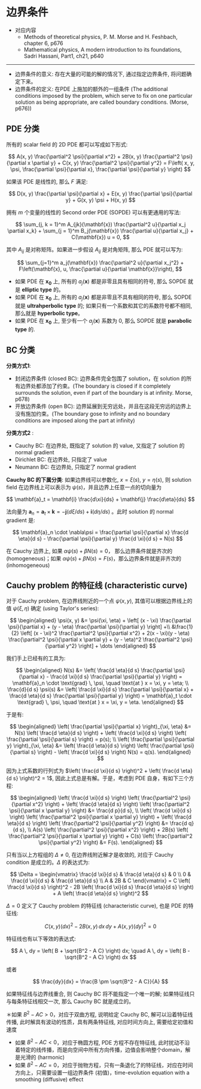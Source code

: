 # 边界条件

* 对应内容
	* Methods of theoretical physics, P. M. Morse and H. Feshbach, chapter 6, p676
	* Mathematical physics, A modern introduction to its foundations, Sadri Hassani, Part1, ch21, p640

___

* 边界条件的意义: 存在大量的可能的解的情况下, 通过指定边界条件, 将问题确定下来。
* 边界条件的定义: 在PDE 上施加的额外的一组条件 (The additional conditions imposed by the problem, which serve to fix on one particular solution as being appropriate, are called boundary conditions. (Morse, p676))


## PDE 分类

所有的 scalar field 的 2D PDE 都可以写成如下形式: 

$$
A(x, y) \frac{\partial^2 \psi}{\partial x^2} + 2B(x, y) \frac{\partial^2 \psi}{\partial x \partial y} + C(x, y) \frac{\partial^2 \psi}{\partial y^2} = F\left( x, y, \psi, \frac{\partial \psi}{\partial x}, \frac{\partial \psi}{\partial y} \right)
$$

如果该 PDE 是线性的, 那么 $F$ 满足:

$$
D(x, y) \frac{\partial \psi}{\partial x} + E(x, y) \frac{\partial \psi}{\partial y} + G(x, y) \psi + H(x, y)
$$

拥有 $m$ 个变量的线性的 Second order PDE (SOPDE) 可以有更通用的写法:

$$
\sum_{j, k = 1}^m A_{jk}(\mathbf{x}) \frac{\partial^2 u}{\partial x_j \partial x_k} + \sum_{j = 1}^m B_j(\mathbf{x}) \frac{\partial u}{\partial x_j} + C(\mathbf{x}) u = 0,
$$

其中 $A_{ij}$ 是对称矩阵。如果进一步假设 $A_{ij}$ 是对角矩阵, 那么 PDE 就可以写为:


$$ \sum_{j=1}^m a_j(\mathbf{x}) \frac{\partial^2 u}{\partial x_j^2} + F\left(\mathbf{x}, u, \frac{\partial u}{\partial \mathbf{x}}\right), $$

* 如果 PDE 在 $\mathbf{x_0}$ 上, 所有的 $a_j(\mathbf{x})$ 都是非零且具有相同的符号, 那么 SOPDE 就是 **elliptic type** 的。
* 如果 PDE 在 $\mathbf{x_0}$ 上, 所有的 $a_j(\mathbf{x})$ 都是非零且不具有相同的符号, 那么 SOPDE 就是 **ultrahperbolic type** 的; 如果只有一个系数和其它的系数符号都不相同, 那么就是 **hyperbolic type**。
*  如果 PDE 在 $\mathbf{x_0}$ 上, 至少有一个 $a_j(\mathbf{x})$ 系数为 0, 那么 SOPDE 就是 **parabolic type** 的.

## BC 分类

**分类方式1**: 

* 封闭边界条件 (closed BC): 边界条件完全包围了 solution，在 solution 的所有边界处都添加了约束。(The boundary is closed if it completely surrounds the solution, even if part of the boundary is at infinity. Morse, p678)
* 开放边界条件 (open BC): 边界延展到无穷远处，并且在这段无穷远的边界上没有施加约束。(The boundary gose to infinity and no boundary conditions are imposed along the part at infinity)

**分类方式2** :
* Cauchy BC: 在边界处, 既指定了 solution 的 value, 又指定了 solution 的 normal gradient
* Dirichlet BC: 在边界处, 只指定了 value
* Neumann BC: 在边界处, 只指定了 normal gradient

**Cauchy BC 的下属分类**:
如果边界线可以参数化, $x=\xi(s)$, $y=\eta(s)$, 则 solution field 在边界线上可以表示为 $\psi(s)$，并且边界上任意一点的切向量为

$$
\mathbf{a}_t = \mathbf{i} \frac{d\xi}{ds} + \mathbf{j} \frac{d\eta}{ds} 
$$

法向量为 $\mathbf{a}_n = \mathbf{a}_t \times \mathbf{k} = -\mathbf{j} (d\xi/ds)+\mathbf{i} (d\eta/ds)$ 。此时 solution 的 normal gradient 是:

$$
\mathbf{a}_n \cdot \nabla\psi = \frac{\partial \psi}{\partial x} \frac{d \eta}{d s} - \frac{\partial \psi}{\partial y} \frac{d \xi}{d s} = N(s)
$$ 

在 Cauchy 边界上, 如果 $\alpha \psi(s) + \beta N(s) = 0$， 那么边界条件就是齐次的 (homogeneous)；如果 $\alpha \psi(s) + \beta N(s) = F(s)$，那么边界条件就是非齐次的 (inhomogeneous)


## Cauchy problem 的特征线 (characteristic curve)

对于 Cauchy problem, 在边界线附近的一个点 $\psi(x,y)$, 其值可以根据边界线上的值 $\psi(\xi, \eta)$ 确定 (using Taylor's series):

$$
\begin{aligned}
\psi(x, y) &= \psi(\xi, \eta) + \left[ (x - \xi) \frac{\partial \psi}{\partial x} + (y - \eta) \frac{\partial \psi}{\partial y} \right] +\\
 &\frac{1}{2} \left[ (x - \xi)^2 \frac{\partial^2 \psi}{\partial x^2} + 2(x - \xi)(y - \eta) \frac{\partial^2 \psi}{\partial x \partial y} + (y - \eta)^2 \frac{\partial^2 \psi}{\partial y^2} \right] + \dots
\end{aligned}
$$

我们手上已经有的工具为:

$$ 
\begin{aligned}
 N(s) &= \left( \frac{d \eta}{d s} \frac{\partial \psi}{\partial x} - \frac{d \xi}{d s} \frac{\partial \psi}{\partial y} \right) = \mathbf{a}_n \cdot \text{grad} \, \psi, \quad \text{at } x = \xi, y = \eta; 
\\ \frac{d}{d s} \psi(s) &= \left( \frac{d \xi}{d s} \frac{\partial \psi}{\partial x} + \frac{d \eta}{d s} \frac{\partial \psi}{\partial y} \right) = \mathbf{a}_t \cdot \text{grad} \, \psi, \quad \text{at } x = \xi, y = \eta. 
\end{aligned} 
$$

于是有:

$$ 
\begin{aligned} \left( \frac{\partial \psi}{\partial x} \right)_{\xi, \eta} &= N(s) \left( \frac{d \eta}{d s} \right) + \left( \frac{d \xi}{d s} \right) \left( \frac{\partial \psi}{\partial s} \right) = p(s); \\ \left( \frac{\partial \psi}{\partial y} \right)_{\xi, \eta} &= \left( \frac{d \eta}{d s} \right) \left( \frac{\partial \psi}{\partial s} \right) - \left( \frac{d \xi}{d s} \right) N(s) = q(s). \end{aligned} 
$$


因为上式系数的行列式为 $\left( \frac{d \xi}{d s} \right)^2 + \left( \frac{d \eta}{d s} \right)^2 = 1$, 因此上式总是有解。于是，考虑到 PDE 自身，有如下三个方程:

$$
\begin{aligned}
\left( \frac{d \xi}{d s} \right) \left( \frac{\partial^2 \psi}{\partial x^2} \right) + \left( \frac{d \eta}{d s} \right) \left( \frac{\partial^2 \psi}{\partial x \partial y} \right) &= \frac{d p}{d s}, \\
\left( \frac{d \xi}{d s} \right) \left( \frac{\partial^2 \psi}{\partial x \partial y} \right)  + \left( \frac{d \eta}{d s} \right) \left( \frac{\partial^2 \psi}{\partial y^2} \right) &= \frac{d q}{d s}, \\
A(s) \left( \frac{\partial^2 \psi}{\partial x^2} \right) + 2B(s) \left( \frac{\partial^2 \psi}{\partial x \partial y} \right) + C(s) \left( \frac{\partial^2 \psi}{\partial y^2} \right) &= F(s).
\end{aligned}
$$

只有当以上方程组的 $\Delta \neq 0$, 在边界线附近解才是收敛的, 对应于 Cauchy condition 是成立的。$\Delta$ 的表达式为:

$$ 
\Delta = \begin{vmatrix} \frac{d \xi}{d s} & \frac{d \eta}{d s} & 0 \\ 0 & \frac{d \xi}{d s} & \frac{d \eta}{d s} \\ A & 2B & C \end{vmatrix} = C \left( \frac{d \xi}{d s} \right)^2 - 2B \left( \frac{d \xi}{d s} \frac{d \eta}{d s} \right) + A \left( \frac{d \eta}{d s} \right)^2 
$$

$\Delta = 0$ 定义了 Cauchy problem 的特征线 (characteristic curve), 也是 PDE 的特征线:

$$
C(x, y) (dx)^2 - 2B(x, y) \, dx \, dy + A(x, y) (dy)^2 = 0
$$

特征线也有以下等效的表达式:

$$ 
A \, dy = \left( B + \sqrt{B^2 - A C} \right) dx; \quad A \, dy = \left( B - \sqrt{B^2 - A C} \right) dx 
$$

或者 

$$
\frac{dy}{dx} = \frac{B \pm \sqrt{B^2 - A C}}{A}
$$

如果特征线与边界线重合, 则 Cauchy BC 将不能指定一个唯一的解; 如果特征线只与每条特征线相交一次, 那么 Cauchy BC 就是成立的。

＊如果 $B^2 -A C >0$，对应于双曲方程, 说明给定 Cauchy BC, 解可以沿着特征线传播, 此时解具有波动的性质，具有两条特征线, 对应时间方向上, 需要给定初值和速度
* 如果 $B^2 - A C < 0$，对应于椭圆方程, PDE 方程不存在特征线, 此时扰动不沿着特定的线传播，而是向空间中所有方向传播，边值会影响整个domain，解是光滑的 (harmonic)
* 如果 $B^2 - A C = 0$，对应于抛物方程，只有一条退化了的特征线，对应在时间方向上，只需要设置一组边界条件 (初值)，time-evolution equation with a smoothing (diffusive) effect

<!--stackedit_data:
eyJoaXN0b3J5IjpbLTYxNjYyMjQyNSwxNjA3NjMyMjczLDE4Nj
IzNzI1OTcsMjAyODg0OTQyMSw5MTI4MTcyMDMsMzc4MTUxNzgz
LDIwNTE0NzIzMTEsMTUzNTQ3MjAyMCwtMTgyNTMxMjI1OSw2Mj
UzMjQ5MDEsLTE2OTc2ODEyNDAsNjMwNTM0Nzc4LDQzNjM4OTc5
Niw0MjQ0MjY2M119
-->